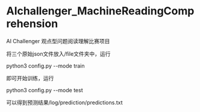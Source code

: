 # AIchallenger_MachineReadingComprehension
AI Challenger 观点型问题阅读理解比赛项目


将三个原始json文件放入/file文件夹中，运行

python3 config.py --mode train

即可开始训练，运行

python3 config.py --mode test

可以得到预测结果/log/prediction/predictions.txt
